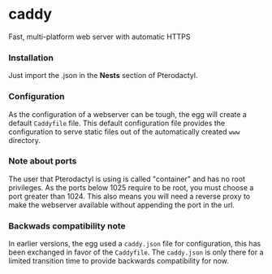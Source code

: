 # caddy
Fast, multi-platform web server with automatic HTTPS

### Installation
Just import the .json in the **Nests** section of Pterodactyl.

### Configuration
As the configuration of a webserver can be tough, the egg will create a default `Caddyfile` file.
This default configuration file provides the configuration to serve static files
out of the automatically created `www` directory.

### Note about ports
The user that Pterodactyl is using is called "container" and has no root privileges. 
As the ports below 1025 require to be root, you must choose a port greater than 1024.
This also means you will need a reverse proxy to make the webserver available without appending the
port in the url.

### Backwads compatibility note
In earlier versions, the egg used a `caddy.json` file for configuration, this has been exchanged in
favor of the `Caddyfile`. The `caddy.json` is only there for a limited transition time to provide
backwards compatibility for now.
